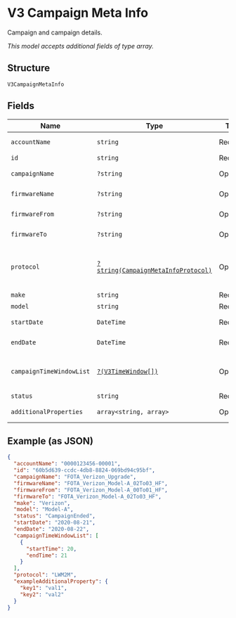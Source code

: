 
# V3 Campaign Meta Info

Campaign and campaign details.

*This model accepts additional fields of type array.*

## Structure

`V3CampaignMetaInfo`

## Fields

| Name | Type | Tags | Description | Getter | Setter |
|  --- | --- | --- | --- | --- | --- |
| `accountName` | `string` | Required | Account identifier. | getAccountName(): string | setAccountName(string accountName): void |
| `id` | `string` | Required | Campaign identifier. | getId(): string | setId(string id): void |
| `campaignName` | `?string` | Optional | Campaign name. | getCampaignName(): ?string | setCampaignName(?string campaignName): void |
| `firmwareName` | `?string` | Optional | Firmware name. | getFirmwareName(): ?string | setFirmwareName(?string firmwareName): void |
| `firmwareFrom` | `?string` | Optional | Old firmware version. | getFirmwareFrom(): ?string | setFirmwareFrom(?string firmwareFrom): void |
| `firmwareTo` | `?string` | Optional | New software version. | getFirmwareTo(): ?string | setFirmwareTo(?string firmwareTo): void |
| `protocol` | [`?string(CampaignMetaInfoProtocol)`](../../doc/models/campaign-meta-info-protocol.md) | Optional | Firmware protocol. Valid values include: LWM2M, OMD-DM.<br><br>**Default**: `CampaignMetaInfoProtocol::LW_M2M` | getProtocol(): ?string | setProtocol(?string protocol): void |
| `make` | `string` | Required | Device make. | getMake(): string | setMake(string make): void |
| `model` | `string` | Required | Device model. | getModel(): string | setModel(string model): void |
| `startDate` | `DateTime` | Required | Campaign start date. | getStartDate(): \DateTime | setStartDate(\DateTime startDate): void |
| `endDate` | `DateTime` | Required | Campaign end date. | getEndDate(): \DateTime | setEndDate(\DateTime endDate): void |
| `campaignTimeWindowList` | [`?(V3TimeWindow[])`](../../doc/models/v3-time-window.md) | Optional | List of allowed campaign time windows. | getCampaignTimeWindowList(): ?array | setCampaignTimeWindowList(?array campaignTimeWindowList): void |
| `status` | `string` | Required | Firmware upgrade status. | getStatus(): string | setStatus(string status): void |
| `additionalProperties` | `array<string, array>` | Optional | - | findAdditionalProperty(string key): array | additionalProperty(string key, array value): void |

## Example (as JSON)

```json
{
  "accountName": "0000123456-00001",
  "id": "60b5d639-ccdc-4db8-8824-069bd94c95bf",
  "campaignName": "FOTA_Verizon_Upgrade",
  "firmwareName": "FOTA_Verizon_Model-A_02To03_HF",
  "firmwareFrom": "FOTA_Verizon_Model-A_00To01_HF",
  "firmwareTo": "FOTA_Verizon_Model-A_02To03_HF",
  "make": "Verizon",
  "model": "Model-A",
  "status": "CampaignEnded",
  "startDate": "2020-08-21",
  "endDate": "2020-08-22",
  "campaignTimeWindowList": [
    {
      "startTime": 20,
      "endTime": 21
    }
  ],
  "protocol": "LWM2M",
  "exampleAdditionalProperty": {
    "key1": "val1",
    "key2": "val2"
  }
}
```


